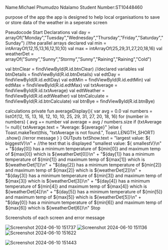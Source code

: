 Name:Michael Phumudzo Ndalamo
Student Number:ST10448460

purpose of the app
the app is designed to help local organisations to save or store data of the weather in a seperate screen 

Pseudocode
Start
Declarations
 val day = arrayOf("Monday","Tuesday","Wednesday","Thursday","Friday","Saturday","Sunday")   //the parallel arrays declared
 val min = intArrayOf(12,15,13,16,12,10,10)
 val max = intArrayOf(25,29,31,27,20,18,16)
 val weatherDet = arrayOf("Sunny","Sunny","Stormy","Sunny","Raining","Raining","Cold")

 val btnClear = findViewById(R.id.btnClear)    //declared variables
 val btnDetails = findViewById(R.id.btnDetails)
 val edtDay = findViewById(R.id.edtDay)
 val    edtMin = findViewById(R.id.edtMin)
 val    edtMax = findViewById(R.id.edtMax)
 val    txtAverage = findViewById(R.id.txtAverage)
 val    edtWeather = findViewById(R.id.edtWeather)
 val    btnCalculate = findViewById(R.id.btnCalculate)
 val    btnBye = findViewById(R.id.btnBye)

 calculations
     private fun averageDisplay(){
        var avg = 0.0
        val numbers = listOf<Int>(12, 15, 13, 16, 12, 10, 10, 25, 29, 31, 27, 20, 18, 16)
        for (number in numbers) {
            avg += number
            val average = avg / numbers.size
            if (txtAverage != null){
                txtAverage.text = "Average: ${average}"
            }else {
                Toast.makeText(this, "txtAverage is not found.", Toast.LENGTH_SHORT)
                    .show()  //error message
            }  }
OUTputs
 txtShow.text = "largest value: ${ biggestV}\n" +            //the text that is displayed
                    "smallest value: ${ smallestV}\n" +
                    "${day[0]} has a minimum temperature of ${min[0]} and maximum temp of ${max[0]} which is ${weatherDet[0]}\n"  +
                    "${day[1]} has a minimum temperature of ${min[1]} and maximum temp of ${max[1]} which is ${weatherDet[1]}\n" +
                    "${day[2]} has a minimum temperature of ${min[2]} and maximum temp of ${max[2]} which is ${weatherDet[2]}\n" +
                    "${day[3]} has a minimum temperature of ${min[3]} and maximum temp of ${max[3]} which is ${weatherDet[3]}\n" +
                    "${day[4]} has a minimum temperature of ${min[4]} and maximum temp of ${max[4]} which is ${weatherDet[4]}\n" +
                    "${day[5]} has a minimum temperature of ${min[5]} and maximum temp of ${max[5]} which is ${weatherDet[5]}\n" +
                    "${day[0]} has a minimum temperature of ${min[6]} and maximum temp of ${max[6]} which is ${weatherDet[6]}\n"
Stop            

Screenshots of each screen and error message 

![Screenshot 2024-06-10 151737](https://github.com/ST10448460/PracticumAssessment1/assets/160849321/ac424202-de63-4c4d-aa53-ffadc2e9e9a2)
![Screenshot 2024-06-10 151136](https://github.com/ST10448460/PracticumAssessment1/assets/160849321/22bea791-6411-469b-8e67-1eaf947135b9)
![Screenshot 2024-06-10 151622](https://github.com/ST10448460/PracticumAssessment1/assets/160849321/dce729da-0331-44a2-a2db-731d00088dcf)

![Screenshot 2024-06-10 151443](https://github.com/ST10448460/PracticumAssessment1/assets/160849321/d831e186-3949-4338-bfb3-81ae7bf7ca38)

